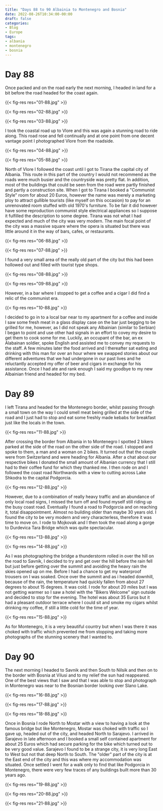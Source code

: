 ```yaml
---
title: "Days 88 to 90 Albainia to Montenegro and Bosnia"
date: 2022-08-26T10:34:00-00:00
draft: false
categories:
- Blog
- Europe
tags:
- albania
- montenegro
- bosnia
---
```


# Day 88

Once packed and on the road early the next morning, I headed in land for a bit before the road headed for the coast again.

{{< fig-res res="01-88.jpg" >}}

<!--more-->

{{< fig-res res="02-88.jpg" >}}

{{< fig-res res="03-88.jpg" >}}

I took the coastal road up to Vlore and this was again a stunning road to ride along. This road rose and fell continually and at one point from one decent vantage point I photographed Vlore from the roadside.

{{< fig-res res="04-88.jpg" >}}

{{< fig-res res="05-88.jpg" >}}

North of Vlore I followed the coast until I got to Tirana the capital city of Albania. This route in this part of the country I would not recommend as the roads were much busier and the countryside was pretty flat. In addition, most of the buildings that could be seen from the road were partly finished and partly a construction site. When I got to Tirana I booked a "Communist Style" room for about 20 Euros, however the name was merely a marketing ploy to attract gullible tourists (like myself on this occasion) to pay for an unrenovated room stuffed with old 1970's furniture. To be fair it did however have some reproduction communist style electrical appliances so I suppose it fulfilled the description to some degree. Tirana was not what I had expected and much of the city was very modern. The main focal point of the city was a massive square where the opera is situated but there was little around it in the way of bars, cafes, or restaurants. 

{{< fig-res res="06-88.jpg" >}}

{{< fig-res res="07-88.jpg" >}}

I found a very small area of the really old part of the city but this had been hollowed out and filled with tourist type shops.

{{< fig-res res="08-88.jpg" >}}

{{< fig-res res="09-88.jpg" >}}

However, in a bar where I stopped to get a coffee and a cigar I did find a relic of the communist era.

{{< fig-res res="10-88.jpg" >}}

I decided to go in to a local bar near to my apartment for a coffee and inside I saw some fresh meat in a glass display case on the bar just begging to be grilled for me, however, as I did not speak any Albainian (similar to Serbian) I began to point and use other had signals in an effort to covey my desire to get them to cook some for me. Luckily, an occupant of the bar, an ex Alabainan soldier, spoke English and assisted me to convey my requests to the staff. A few minutes later the food arrived and I thereafter sat eating and drinking with this man for over an hour where we swapped stories about our different adventures that we had undergone in our past lives and he reluctantly accepted my offer of beer and cigars in exchange for his assistance. Once I had ate and rank enough I said my goodbye to my new Albainian friend and headed for my bed.

# Day 89

I left Tirana and headed for the Montenegro border, whilst passing through a small town on the way I could smell meat being grilled at the side of the road and I just had to stop and eat some freshly made kebabs for breakfast just like the locals in the town.

{{< fig-res res="11-88.jpg" >}}

After crossing the border from Albania in to Montenegro I spotted 2 bikers parked at the side of the road on the other side of the road. I stopped and spoke to them, a man and a woman on 2 bikes. It turned out that the couple were from Switzerland and were heading for Albania. After a chat about our respective bikes I donated the small amount of Albanian currency that I still had to their coffee fund for which they thanked me. I then rode on and I followed the coast road Northwards with a view to cutting across Lake Shkodra to the capital Podgorcia.

{{< fig-res res="12-88.jpg" >}}

However, due to a combination of really heavy traffic and an abundance of only local road signs, I missed the turn off and found myself still riding up the busy coast road. Eventually I found a road to Podgorcia and on reaching it, total disappointment. Almost no building older than maybe 30 years old. I found the city to be very modern and very characterless, therefore it was time to move on. I rode to Mojkovak and I then took the road along a gorge to Durdevica Tara Bridge which was quite spectacular.

{{< fig-res res="13-88.jpg" >}}

{{< fig-res res="14-88.jpg" >}}

As I was photographing the bridge a thunderstorm rolled in over the hill on the road to Savnik, I decided to try and get over the hill before the rain fell but just before getting over the summit and avoiding the heavy rain the skies opened up on me. Before I had a chance to get my waterproof trousers on I was soaked. Once over the summit and as i headed downhill, because of the rain, the temperature had quickly fallen from about 27 degrees to about 15 degrees. It was cold. I rode for about 20 miles but I was not getting warmer so I saw a hotel with the "Bikers Welcome" sign outside and decided to stop for the evening. The hotel was about 35 Euros but it had a pleasant outdoor terrace where I could sit and smoke my cigars whilst drinking my coffee, if still a little cold for the time of year.

{{< fig-res res="15-88.jpg" >}}

As for Montenegro, it is a very beautiful country but when I was there it was choked with traffic which prevented me from stopping and taking more photographs of the stunning scenery that I wanted to.

# Day 90

The next morning I headed to Savnik and then South to Nilsik and then on to the border with Bosnia at Vilusi and to my relief the sun had reappeared. One of the best views that I saw and that I was able to stop and photograph in Montenegro was near to the Bosnian border looking over Slano Lake.

{{< fig-res res="16-88.jpg" >}}

{{< fig-res res="17-88.jpg" >}}

{{< fig-res res="18-88.jpg" >}}

Once in Bosnia I rode North to Mostar with a view to having a look at the famous bridge but like Montenegro, Mostar was choked with traffic so I gave up, headed out of the city, and headed North to Sarajevo. I arrived in Sarajevo in late afternoon and I booked a small self contained apartment for about 25 Euros which had secure parking for the bike which turned out to be very good value. Sarajevo I found to be a strange city, it is very long East to West but not that deep North to South. The "older" part of the city is at the East end of the city and this was where my accommodation was situated. Once settled I went for a walk only to find that like Podgorcia in Montenegro, there were very few traces of any buildings built more than 30 years ago.

{{< fig-res res="19-88.jpg" >}}

{{< fig-res res="20-88.jpg" >}}

{{< fig-res res="21-88.jpg" >}}
